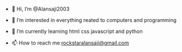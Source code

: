 - 👋 Hi, I’m @Alansaji2003
- 👀 I’m interested in everything reated to computers and programming
- 🌱 I’m currently learning html css javascript and python 

- 📫 How to reach me rockstaralansaji@gmail.com

<!---
Alansaji2003/Alansaji2003 is a ✨ special ✨ repository because its `README.md` (this file) appears on your GitHub profile.
You can click the Preview link to take a look at your changes.
--->
